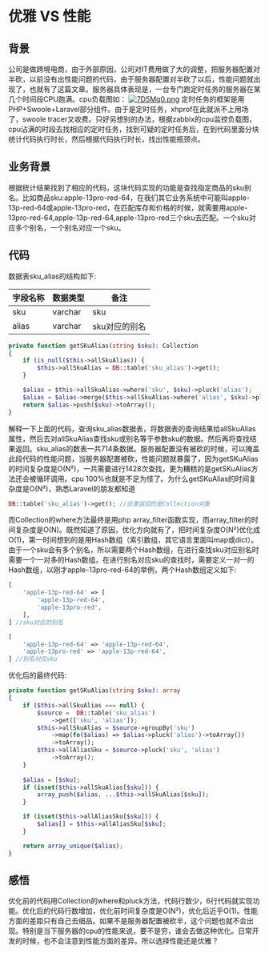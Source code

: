 # 优雅 VS 性能

## 背景
公司是做跨境电商，由于外部原因，公司对IT费用做了大的调整，把服务器配置对半砍，以前没有出性能问题的代码，由于服务器配置对半砍了以后，性能问题就出现了，也就有了这篇文章。服务器具体表现是，一台专门跑定时任务的服务器在某几个时间段CPU跑满。cpu负载图如：
[![7D5Mq0.png](https://s4.ax1x.com/2022/01/19/7D5Mq0.png)](https://imgtu.com/i/7D5Mq0)
定时任务的框架是用PHP+Swoole+Laravel部分组件。由于是定时任务，xhprof在此就派不上用场了，swoole tracer又收费。只好另想别的办法，根据zabbix的cpu监控负载图，cpu沾满的时段去找相应的定时任务，找到可疑的定时任务后，在到代码里面分块统计代码执行时长，然后根据代码执行时长，找出性能瓶颈点。

## 业务背景
根据统计结果找到了相应的代码，这块代码实现的功能是查找指定商品的sku别名。比如商品sku:apple-13pro-red-64，在我们其它业务系统中可能叫apple-13p-red-64或apple-13pro-red，在匹配库存和价格的时候，就需要用apple-13pro-red-64,apple-13p-red-64,apple-13pro-red三个sku去匹配。一个sku对应多个别名，一个别名对应一个sku。

## 代码
数据表sku_alias的结构如下:

| 字段名称 | 数据类型 | 备注 |
| ------   | ------ | ------ | 
| sku | varchar | sku |
| alias |  varchar | sku对应的别名 |

``` php
private function getSKuAlias(string $sku): Collection
{
    if (is_null($this->allSkuAlias)) {
        $this->allSkuAlias = DB::table('sku_alias')->get();
    }

    $alias = $this->allSkuAlias->where('sku', $sku)->pluck('alias');
    $alias = $alias->merge($this->allSkuAlias->where('alias', $sku)->pluck('sku'));
    return $alias->push($sku)->toArray();
}
```
解释一下上面的代码，查询sku_alias数据表，将数据表的查询结果给allSkuAlias属性，然后去对allSkuAlias查找sku或别名等于参数sku的数据。然后再将查找结果返回。sku_alias的数表一共714条数据。服务器配置没有被砍的时候，可以掩盖此段代码的性能问题，当服务器配置被砍，性能问题就暴露了，因为getSKuAlias的时间复杂度是O(N²)，一共需要进行1428次查找，更为糟糕的是getSKuAlias方法还会被循环调用。cpu 100%也就是不足为怪了。为什么getSKuAlias的时间复杂度是O(N²)，熟悉Laravel的朋友都知道
```php
DB::table('sku_alias')->get(); //这里返回的是Collection对象
```
而Collection的where方法最终是用php array_filter函数实现，而array_filter的时间复杂度是O(N)。既然知道了原因，优化方向就有了，把时间复杂度O(N²)优化成O(1)，第一时间想到的是用Hash数组（索引数组，其它语言里面叫map或dict）。由于一个sku会有多个别名，所以需要两个Hash数组，在进行查找sku对应别名时需要一个一对多的Hash数组。在进行别名对应sku的查找时，需要定义一对一的Hash数组，以刚才apple-13pro-red-64的举例，两个Hash数组定义如下:

```php
[
    'apple-13p-red-64' => [
        'apple-13p-red-64',
        'apple-13pro-red',
    ],
] //sku对应的别名

[
    'apple-13p-red-64' => 'apple-13p-red-64',
    'apple-13pro-red' => 'apple-13p-red-64',
] //别名对应sku
```

优化后的最终代码:
```php
private function getSKuAlias(string $sku): array
{
    if ($this->allSkuAlias === null) {
        $source =  DB::table('sku_alias')
            ->get(['sku', 'alias']);
        $this->allSkuAlias = $source->groupBy('sku')
            ->map(fn($alias) => $alias->pluck('alias')->toArray())
            ->toArray();
        $this->allAliasSku = $source->pluck('sku', 'alias')
            ->toArray();
    }
    
    $alias = [$sku];
    if (isset($this->allSkuAlias[$sku])) {
        array_push($alias, ...$this->allSkuAlias[$sku]);
    }

    if (isset($this->allAliasSku[$sku])) {
        $alias[] = $this->allAliasSku[$sku];
    }

    return array_unique($alias);
}
```

## 感悟
优化前的代码用Collection的where和pluck方法，代码行数少，6行代码就实现功能。优化后的代码行数增加，优化前时间复杂度是O(N²)，优化后近乎O(1)。性能方面的差距只有自己去细品。如果不是服务器配置被砍半，这个问题也就不会出现。特别是当下服务器的cpu的性能来说，要不是穷，谁会去做这种优化。日常开发的时候，也不会注意到性能方面的差异。所以选择性能还是优雅？

